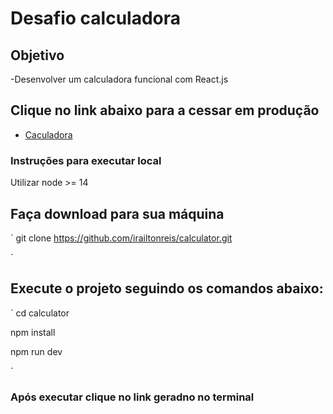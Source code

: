# Desafio calculadora

## Objetivo

-Desenvolver um calculadora funcional com React.js

## Clique no link abaixo para a cessar em produção
- [Caculadora](https://calculator-livid-one.vercel.app/)

### Instruções para executar local

Utilizar node >= 14

## Faça download para sua máquina

`
git clone https://github.com/irailtonreis/calculator.git

`
## Execute o projeto seguindo os comandos abaixo: 

`
cd calculator

npm install

npm run dev

`
### Após executar clique no link geradno no terminal